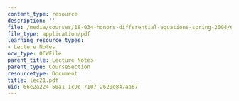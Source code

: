 ```yaml
---
content_type: resource
description: ''
file: /media/courses/18-034-honors-differential-equations-spring-2004/66e2a22450a11c9c71072620e847aa67_lec21.pdf
file_type: application/pdf
learning_resource_types:
- Lecture Notes
ocw_type: OCWFile
parent_title: Lecture Notes
parent_type: CourseSection
resourcetype: Document
title: lec21.pdf
uid: 66e2a224-50a1-1c9c-7107-2620e847aa67
---
```

